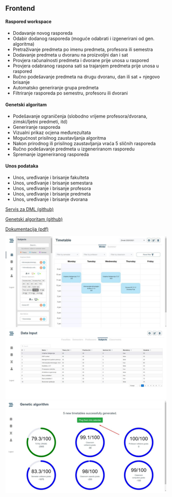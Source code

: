 ## Frontend

#### Raspored workspace
* Dodavanje novog rasporeda
* Odabir dodanog rasporeda (moguće odabrati i izgenerirani od gen. algoritma)
* Pretraživanje predmeta po imenu predmeta, profesora ili semestra
* Dodavanje predmeta u dvoranu na proizvoljni dan i sat
* Provjera računalnosti predmeta i dvorane prije unosa u raspored
* Provjera odabranog raspona sati sa trajanjem predmeta prije unosa u raspored
* Ručno podešavanje predmeta na drugu dvoranu, dan ili sat + njegovo brisanje
* Automatsko generiranje grupa predmeta
* Filtriranje rasporeda po semestru, profesoru ili dvorani

#### Genetski algoritam
* Podešavanje ograničenja (slobodno vrijeme profesora/dvorana, zimski/ljetni predmeti, itd)
* Generiranje rasporeda
* Vizualni prikaz ocjena međurezultata
* Mogućnost prisilnog zaustavljanja algoritma
* Nakon prirodnog ili prisilnog zaustavljanja vraća 5 sličnih rasporeda
* Ručno podešavanje predmeta u izgeneriranom rasporedu
* Spremanje izgeneriranog rasporeda

#### Unos podataka
* Unos, uređivanje i brisanje fakulteta
* Unos, uređivanje i brisanje semestara
* Unos, uređivanje i brisanje profesora
* Unos, uređivanje i brisanje predmeta
* Unos, uređivanje i brisanje dvorana


[Servis za DML (github)](https://github.com/jjurinci/scheduler_dml)

[Genetski algoritam (github)](https://github.com/jjurinci/scheduler_genetic)

[Dokumentacija (pdf)](https://zir.nsk.hr/islandora/object/unipu%3A5086/datastream/PDF/view)

<p align="center">
  <img src="https://github.com/jjurinci/scheduler_ui/blob/master/public/schedulerui1.png" width="900"/>
  <img src="https://github.com/jjurinci/scheduler_ui/blob/master/public/schedulerui2.png" width="900"/>
  <img src="https://github.com/jjurinci/scheduler_ui/blob/master/public/schedulerui3.png" width="900"/>
</p>

